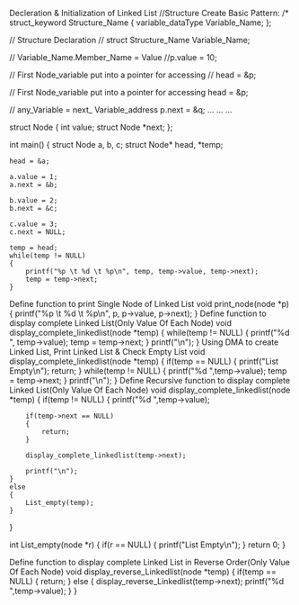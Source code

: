 Decleration & Initialization of Linked List
//Structure Create Basic Pattern:
/* struct_keyword Structure_Name {
    variable_dataType Variable_Name;
};

// Structure  Declaration
// struct Structure_Name Variable_Name;

// Variable_Name.Member_Name = Value
//p.value = 10;

// First Node_variable put into a pointer for accessing
 // head = &p;
 
 // First Node_variable put into a pointer for accessing
  head = &p;
  
 // any_Variable = next_ Variable_address
  p.next = &q;
  ... ... ...
 
   struct Node
{
    int value;
    struct Node *next;
};

int main()
{
    struct Node a, b, c;
    struct Node* head, *temp;

    head = &a;

    a.value = 1;
    a.next = &b;

    b.value = 2;
    b.next = &c;

    c.value = 3;
    c.next = NULL;

    temp = head;
    while(temp != NULL)
    {
        printf("%p \t %d \t %p\n", temp, temp->value, temp->next);
        temp = temp->next;
    }
Define function to print Single Node of Linked List
void print_node(node *p)
{
    printf("%p \t %d \t %p\n", p, p->value, p->next);
}
Define function to display complete Linked List(Only Value Of Each Node)
void display_complete_linkedlist(node *temp)
{
    while(temp != NULL)
    {
        printf("%d ", temp->value);
        temp = temp->next;
    }
    printf("\n");
}
Using DMA to create Linked List, Print Linked List & Check Empty List
void display_complete_linkedlist(node *temp)
{
    if(temp == NULL)
    {
        printf("List Empty\n");
        return;
    }
    while(temp != NULL)
    {
        printf("%d ",temp->value);
        temp = temp->next;
    }
    printf("\n");
}
Define Recursive function to display complete Linked List(Only Value Of Each Node)
void display_complete_linkedlist(node *temp)
{
    if(temp != NULL)
    {
        printf("%d ",temp->value);

        if(temp->next == NULL)
        {
            return;
        }

        display_complete_linkedlist(temp->next);

        printf("\n");
    }
    else
    {
        List_empty(temp);
    }
}

int List_empty(node *r)
{
    if(r == NULL)
    {
        printf("List Empty\n");
    }
    return 0;
}

Define function to display complete Linked List in Reverse Order(Only Value Of Each Node)
void display_reverse_Linkedlist(node *temp)
{
    if(temp == NULL)
    {
        return;
    }
    else
    {
        display_reverse_Linkedlist(temp->next);
        printf("%d ",temp->value);
    }
}
